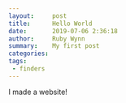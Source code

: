 ```yaml
---
layout:     post
title:      Hello World
date:       2019-07-06 2:36:18
author:     Ruby Wynn
summary:    My first post
categories: 
tags:
 - finders
---
```


I made a website!

